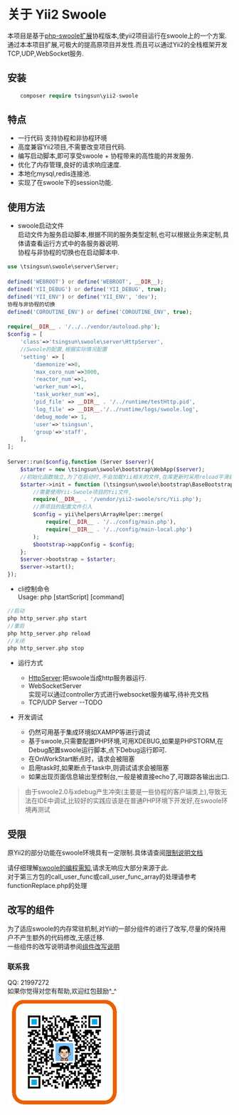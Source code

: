 关于 Yii2 Swoole
==================

本项目是基于[php-swoole扩展](www.swoole.com)协程版本,使yii2项目运行在swoole上的一个方案.  
通过本本项目扩展,可极大的提高原项目并发性.而且可以通过Yii2的全栈框架开发TCP,UDP,WebSocket服务.  

## 安装
```php
    composer require tsingsun\yii2-swoole
```
## 特点

- 一行代码 支持协程和非协程环境
- 高度兼容Yii2项目,不需要改变项目代码.
- 编写启动脚本,即可享受swoole + 协程带来的高性能的并发服务.
- 优化了内存管理,良好的请求响应速度.
- 本地化mysql,redis连接池.
- 实现了在swoole下的session功能.

## 使用方法

- swoole启动文件    
启动文件为服务启动脚本,根据不同的服务类型定制,也可以根据业务来定制,具体请查看运行方式中的各服务器说明.  
协程与非协程的切换也在启动脚本中.
```php
use \tsingsun\swoole\server\Server;

defined('WEBROOT') or define('WEBROOT', __DIR__);
defined('YII_DEBUG') or define('YII_DEBUG', true);
defined('YII_ENV') or define('YII_ENV', 'dev');
协程与非协程的切换
defined('COROUTINE_ENV') or define('COROUTINE_ENV', true);

require(__DIR__ . '/../../vendor/autoload.php');
$config = [
    'class'=>'tsingsun\swoole\server\HttpServer',
    //Swoole的配置,根据实际情况配置
    'setting' => [
        'daemonize'=>0,
        'max_coro_num'=>3000,
        'reactor_num'=>1,
        'worker_num'=>1,
        'task_worker_num'=>1,
        'pid_file' => __DIR__ . '/../runtime/testHttp.pid',
        'log_file' => __DIR__.'/../runtime/logs/swoole.log',
        'debug_mode'=> 1,
        'user'=>'tsingsun',
        'group'=>'staff',
    ],
];

Server::run($config,function (Server $server){
    $starter = new \tsingsun\swoole\bootstrap\WebApp($server);
    //初始化函数独立,为了在启动时,不会加载Yii相关的文件,在库更新时采用reload平滑启动服务器
    $starter->init = function (\tsingsun\swoole\bootstrap\BaseBootstrap $bootstrap) {
        //需要使用Yii-Swoole项目的Yii文件,
        require(__DIR__ . '/vendor/yii2-swoole/src/Yii.php');
        //原项目的配置文件引入
        $config = yii\helpers\ArrayHelper::merge(
            require(__DIR__ . '/../config/main.php'),
            require(__DIR__ . '/../config/main-local.php')
        );        
        $bootstrap->appConfig = $config;
    };
    $server->bootstrap = $starter;
    $server->start();
});
```

- cli控制命令  
Usage: php [startScript] [command]

```php
//启动
php http_server.php start
//重启 
php http_server.php reload
//关闭
php http_server.php stop
```
- 运行方式

  - [HttpServer](doc/swooleHttpServer.md):把swoole当成http服务器运行.   
  - WebSocketServer  
    实现可以通过controller方式进行websocket服务编写,待补充文档
  - TCP/UDP Server  --TODO

- 开发调试  
  - 仍然可用基于集成环境如XAMPP等进行调试
  - 基于swoole,只需要配置PHP环境,可用XDEBUG,如果是PHPSTORM,在Debug配置swoole运行脚本,点下Debug运行即可.
  - 在OnWorkStart断点时，请求会被阻塞
  - 启用task时,如果断点于task中,则调试请求会被阻塞
  - 如果出现页面信息输出至控制台,一般是被直接echo了,可跟踪各输出出口.

> 由于swoole2.0与xdebug产生冲突(主要是一些协程的客户端类上),导致无法在IDE中调试,比较好的实践应该是在普通PHP环境下开发好,在swoole环境再测试

## 受限

原Yii2的部分功能在swoole环境具有一定限制.具体请查阅[限制说明文档](doc/limit.md)  

请仔细理解[swoole的编程需知](https://wiki.swoole.com/wiki/page/851.html),请求无响应大部分来源于此.     
对于第三方包的call_user_func或call_user_func_array的处理请参考functionReplace.php的处理

## 改写的组件

为了适应swoole的内存常驻机制,对Yii的一部分组件的进行了改写,尽量的保持用户不产生额外的代码修改,无感迁移.  
一些组件的改写说明请参阅[组件改写说明](doc/component_changes.md)

### 联系我
QQ: 21997272  
如果你觉得对您有帮助,欢迎红包鼓励^_^
![支付宝](doc/images/a6x00263kcgmmg3ayg4qb8e.png)